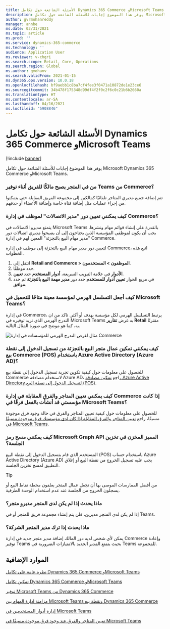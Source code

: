 ```yaml
---
title: الأسئلة الشائعة حول تكامل Dynamics 365 Commerce وMicrosoft Teams
description: يوفر هذا الموضوع إجابات للأسئلة الشائعة حول تكامل Microsoft Dynamics 365 Commerce وMicrosoft Teams.
author: gvrmohanreddy
manager: annbe
ms.date: 03/31/2021
ms.topic: article
ms.prod: ''
ms.service: dynamics-365-commerce
ms.technology: ''
audience: Application User
ms.reviewer: v-chgri
ms.search.scope: Retail, Core, Operations
ms.search.region: Global
ms.author: gmohanv
ms.search.validFrom: 2021-01-15
ms.dyn365.ops.version: 10.0.18
ms.openlocfilehash: bf9aebb1c8ba7cf4fee3f0471a10872de1e23ce6
ms.sourcegitcommit: 34b478f175348d99df4f2f0c2f6c0c21b6b2660a
ms.translationtype: HT
ms.contentlocale: ar-SA
ms.lasthandoff: 04/16/2021
ms.locfileid: "5908846"
---
```

# <a name="dynamics-365-commerce-and-microsoft-teams-integration-faq"></a>الأسئلة الشائعة حول تكامل Dynamics 365 Commerce وMicrosoft Teams

[!include [banner](includes/banner.md)]

يوفر هذا الموضوع إجابات للأسئلة الشائعة حول تكامل Microsoft Dynamics 365 Commerce وMicrosoft Teams.

### <a name="who-in-the-store-becomes-an-owner-of-a-team-while-provisioning-teams-from-commerce"></a>من في المتجر يصبح مالكًا للفريق أثناء توفير Teams من Commerce؟ 

تتم إضافة جميع مديري المتاجر تلقائيًا كمالكين إلى مجموعة الفريق المقابلة حتى يتمكنوا من إجراء عمليات مثل إضافة قناة خاصة وإضافة الأعضاء أو حذفهم. 

### <a name="how-do-i-assign-the-communications-manager-role-to-an-employee-in-commerce-headquarters"></a>كيف يمكنني تعيين دور "مدير الاتصالات" لموظف في إدارة Commerce؟ 

يتمتع مديرو الاتصالات في Microsoft Teams بالقدرة علي إنشاء قوائم مهام ونشرها. يجب أن يكون لموظفي المؤسسة الذين يحتاجون إلى أن يصبحوا مديري اتصالات دور "مدير مهام البيع بالتجزئة" المعين لهم في إدارة Commerce.

لتعيين دور مدير مهام البيع بالتجزئة إلى موظف في إدارة Commerce، اتبع هذه الخطوات.

1. انتقل إلى **Retail and Commerce \> الموظفون \> المستخدمون**.
1. حدد موظفًا.
1. في علامة التبويب السريعة، **أدوار المستخدم** حدد **تعيين‏‎ الأدوار**.
1. في مربع الحوار **تعيين أدوار للمستخدم** حدد دور **مدير مهمة البيع بالتجزئة** ثم حدد **موافق**.

### <a name="how-do-i-make-a-specific-organization-hierarchy-available-to-upload-into-microsoft-teams"></a>كيف أجعل التسلسل الهرمي لمؤسسة معينة متاحًا للتحميل في Microsoft Teams؟

في إدارة Commerce، يرتبط التسلسل الهرمي لكل مؤسسة بهدف أو أكثر. تاكد من ان التدرج الهرمي الذي تريد توفيره في Microsoft Teams به غرض **تقارير Retail** مقترنًا به، كما هو موضح في صورة المثال التالية. 

![مثال لغرض التدرج الهرمي للمؤسسات في إدارة Commerce](media/d365-commerce-organization-hierarchies-purpose.png)

### <a name="how-do-i-enable-retail-store-workers-to-sign-in-to-commerce-point-of-sale-pos-using-azure-active-directory-azure-ad"></a>كيف يمكنني تمكين عمال متجر البيع بالتجزئة من تسجيل الدخول إلى نقطة بيع Commerce (POS) باستخدام Azure Active Directory (Azure AD)؟

للحصول على معلومات حول كيفية تكوين تجربة تسجيل الدخول إلى نقطة بيع Commerce لاستخدام مصادقة Azure AD، راجع [تمكين مصادقة Azure Active Directory لتسجيل الدخول إلى نقطة البيع (POS)](aad-pos-logon.md).

### <a name="how-do-i-map-stores-and-corresponding-teams-in-commerce-headquarters-if-my-organization-has-already-created-teams-in-microsoft-teams"></a>كيف يمكنني تعيين المتاجر والفرق المقابلة في إدارة Commerce إذا كانت مؤسستي قد أنشأت بالفعل فرقًا في Microsoft Teams؟

للحصول على معلومات حول كيفية تعيين المتاجر والفرق في حالة وجود فرق موجودة مسبقًا، راجع [تعيين المتاجر والفرق المقابلة إذا كان لدى مؤسستك فرق موجودة مسبقًا في Microsoft Teams](map-stores-existing-teams.md).

### <a name="how-do-i-clear-the-microsoft-graph-api-token-stored-in-the-session-storage"></a>كيف يمكنني مسح رمز Microsoft Graph API المميز المخزن في تخزين الجلسة؟

المستخدم الذي قام بتسجيل الدخول إلى نقطة البيع (POS) باستخدام حساب Azure Active Directory (Azure AD) يجب عليه تسجيل الخروج من نقطة البيع أو إغلاق التطبيق لمسح تخزين الجلسة. 

> [!TIP]
> من أفضل الممارسات الموصى بها أن تجعل عمال المتجر يغلقون محطة نقاط البيع أو يسجلون الخروج من الجلسة عند عدم استخدام الوحدة الطرفية. 

### <a name="what-happens-if-a-store-doesnt-have-store-managers"></a>ماذا يحدث إذا لم يكن لدى المتجر مديرو متجر؟

إذا لم يكن لدى المتجر مديرين، فلن يتم إنشاء مجموعة فريق للمتجر أو في Teams. 

### <a name="what-happens-if-a-store-manager-leaves-the-company"></a>ماذا يحدث إذا ترك مدير المتجر الشركة؟

يمكن لأي شخص لديه دور المالك إضافة مدير متجر جديد في إدارة Commerce وإعادة توفير Teams بحيث يتمتع المدير الجديد بالامتيازات الضرورية في Teams للمجموعة. 

## <a name="additional-resources"></a>الموارد الإضافية

[نظرة عامة على تكامل Dynamics 365 Commerce وMicrosoft Teams](commerce-teams-integration.md)

[تمكين تكامل Dynamics 365 Commerce وMicrosoft Teams](enable-teams-integration.md)

[توفير Microsoft Teams من Dynamics 365 Commerce](provision-teams-from-commerce.md)

[مزامنة إدارة المهام بين Microsoft Teams ونقطة بيع Dynamics 365 Commerce](synchronize-tasks-teams-pos.md)

[إدارة أدوار المستخدمين في Microsoft Teams](manage-user-roles-teams.md)

[تعيين المتاجر والفرق عند وجود فرق موجودة مسبقًا في Microsoft Teams](map-stores-existing-teams.md)
